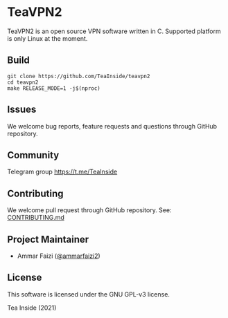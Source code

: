 
# TeaVPN2
TeaVPN2 is an open source VPN software written in C.
Supported platform is only Linux at the moment.


## Build
```
git clone https://github.com/TeaInside/teavpn2
cd teavpn2
make RELEASE_MODE=1 -j$(nproc)
```

## Issues
We welcome bug reports, feature requests and questions through GitHub
repository.


## Community
Telegram group https://t.me/TeaInside


## Contributing
We welcome pull request through GitHub repository.
See: [CONTRIBUTING.md](https://github.com/TeaInside/teavpn2/blob/master/CONTRIBUTING.md)


## Project Maintainer
- Ammar Faizi ([@ammarfaizi2](https://github.com/ammarfaizi2))


## License
This software is licensed under the GNU GPL-v3 license.

Tea Inside (2021)
